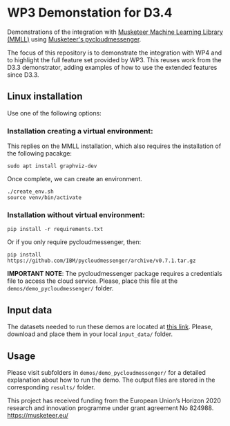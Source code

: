 # WP3 Demonstation for D3.4
Demonstrations of the integration with [Musketeer Machine Learning Library (MMLL)](https://github.com/Musketeer-H2020/MMLL) using [Musketeer's pycloudmessenger](https://github.com/IBM/pycloudmessenger/).

The focus of this repository is to demonstrate the integration with WP4 and to highlight the full feature set provided by WP3. This reuses work from the D3.3 demonstrator, adding examples of how to use the extended features since D3.3.

## Linux installation

Use one of the following options:

### Installation creating a virtual environment:
This replies on the MMLL installation, which also requires the installation of the following pacakge:

```
sudo apt install graphviz-dev
```

Once complete, we can create an environment.

```
./create_env.sh
source venv/bin/activate
```

### Installation without virtual environment:

`pip install -r requirements.txt`

Or if you only require pycloudmessenger, then:

`pip install https://github.com/IBM/pycloudmessenger/archive/v0.7.1.tar.gz`

**IMPORTANT NOTE**: The pycloudmessenger package requires a credentials file to access the cloud service. Please, place this file at the `demos/demo_pycloudmessenger/` folder.

## Input data

The datasets needed to run these demos are located at [this link](https://drive.google.com/drive/folders/1-piNDL_tL6V4pCI-En02zeCEqoL-dUUu?usp=sharing). Please, download and place them in your local `input_data/` folder. 

## Usage

Please visit subfolders in `demos/demo_pycloudmessenger/` for a detailed explanation about how to run the demo.
The output files are stored in the corresponding `results/` folder.

This project has received funding from the European Union’s Horizon 2020 research and innovation programme under grant agreement No 824988. https://musketeer.eu/
